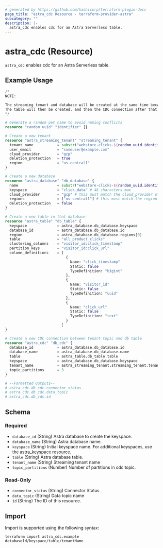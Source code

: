```yaml
---
# generated by https://github.com/hashicorp/terraform-plugin-docs
page_title: "astra_cdc Resource - terraform-provider-astra"
subcategory: ""
description: |-
  astra_cdc enables cdc for an Astra Serverless table.
---
```


# astra_cdc (Resource)

`astra_cdc` enables cdc for an Astra Serverless table.

## Example Usage

```terraform
/*
NOTE:

The streaming tenant and database will be created at the same time because they have no dependent resources in the flow.
The table will then be created, and then the CDC connection after that. This all follows terraform dependency rules.
*/

# Generate a random pet name to avoid naming conflicts
resource "random_uuid" "identifier" {}

# Create a new tenant
resource "astra_streaming_tenant" "streaming_tenant" {
  tenant_name           = substr("webstore-clicks-${random_uuid.identifier.id}", 0, 32)
  user_email            = "someuser@example.com"
  cloud_provider        = "gcp"
  deletion_protection   = true
  region                = "us-central1"
}

# Create a new database
resource "astra_database" "db_database" {
  name                  = substr("webstore-clicks-${random_uuid.identifier.id}", 0, 50)
  keyspace              = "click_data" # 48 characters max
  cloud_provider        = "gcp" # this must match the cloud_provider of the tenant
  regions               = ["us-central1"] # this must match the region of the tenant
  deletion_protection   = false
}

# Create a new table in that database
resource "astra_table" "db_table" {
  keyspace              = astra_database.db_database.keyspace
  database_id           = astra_database.db_database.id
  region                = astra_database.db_database.regions[0]
  table                 = "all_product_clicks"
  clustering_columns    = "visitor_id:click_timestamp"
  partition_keys        = "visitor_id:click_url"
  column_definitions    = [
                            {
                              Name: "click_timestamp"
                              Static: false
                              TypeDefinition: "bigint"
                            },
                            {
                              Name: "visitor_id"
                              Static: false
                              TypeDefinition: "uuid"
                            },
                            {
                              Name: "click_url"
                              Static: false
                              TypeDefinition: "text"
                            }
                          ]
}

# Create a new CDC connection between tenant topic and db table
resource "astra_cdc" "db_cdc" {
  database_id           = astra_database.db_database.id
  database_name         = astra_database.db_database.name
  table                 = astra_table.db_table.table
  keyspace              = astra_database.db_database.keyspace
  tenant_name           = astra_streaming_tenant.streaming_tenant.tenant_name
  topic_partitions      = 3
}

# --Formatted Outputs--
# astra_cdc.db_cdc.connector_status
# astra_cdc.db_cdc.data_topic
# astra_cdc.db_cdc.id
```

<!-- schema generated by tfplugindocs -->
## Schema

### Required

- `database_id` (String) Astra database to create the keyspace.
- `database_name` (String) Astra database name.
- `keyspace` (String) Initial keyspace name. For additional keyspaces, use the astra_keyspace resource.
- `table` (String) Astra database table.
- `tenant_name` (String) Streaming tenant name
- `topic_partitions` (Number) Number of partitions in cdc topic.

### Read-Only

- `connector_status` (String) Connector Status
- `data_topic` (String) Data topic name
- `id` (String) The ID of this resource.

## Import

Import is supported using the following syntax:

```shell
terraform import astra_cdc.example databaseId/keyspace/table/tenantName
```
